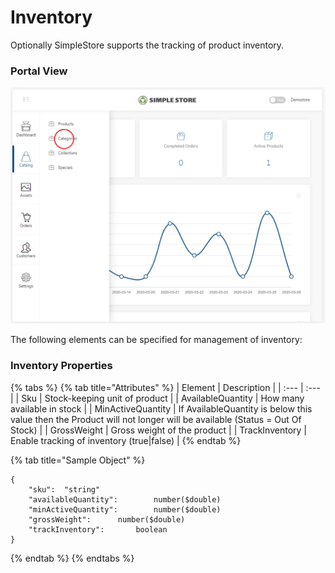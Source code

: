 # Inventory

Optionally SimpleStore supports the tracking of product inventory.

### Portal View

![](../.gitbook/assets/image%20%2818%29.png)

The following elements can be specified for management of inventory:

### Inventory Properties

{% tabs %}
{% tab title="Attributes" %}
| Element | Description |
| :--- | :--- |
| Sku | Stock-keeping unit of product |
| AvailableQuantity | How many available in stock |
| MinActiveQuantity | If AvailableQuantity is below this value then the Product will not longer will be available \(Status = Out Of Stock\) |
| GrossWeight | Gross weight of the product |
| TrackInventory | Enable tracking of inventory \(true\|false\) |
{% endtab %}

{% tab title="Sample Object" %}
```text
{
    "sku":	"string"
    "availableQuantity":		number($double)
    "minActiveQuantity":		number($double)
    "grossWeight":		number($double)
    "trackInventory":		boolean
}
```
{% endtab %}
{% endtabs %}

|  |
| :--- |


